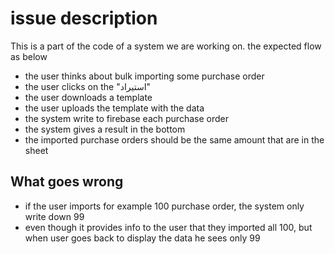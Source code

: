 # issue description

This is a part of the code of a system we are working on.
the expected flow as below

- the user thinks about bulk importing some purchase order
- the user clicks on the "استيراد"
- the user downloads a template
- the user uploads the template with the data
- the system write to firebase each purchase order
- the system gives a result in the bottom
- the imported purchase orders should be the same amount that are in the sheet

## What goes wrong

- if the user imports for example 100 purchase order, the system only write down 99
- even though it provides info to the user that they imported all 100, but when user goes back to display the data he sees only 99
